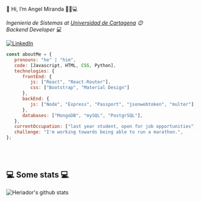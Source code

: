 👋 Hi, I’m Angel Miranda 👨‍💻💻


<p><em> Ingenieria de Sistemas at  <a href="http://unicartagena.edu.co/" target="_blank">Universidad de Cartagena</a> 😊</br>
   Backend Developer 💻
</em></p>

<a href="https://www.linkedin.com/in/angel-andres-miranda-castillo/" target="_blank"><img src="https://img.shields.io/badge/LinkedIn-%230077B5.svg?&style=flat-square&logo=linkedin&logoColor=white" alt="LinkedIn"></a>

```javascript
const aboutMe = {
   pronouns: "he" | "him",
   code: [Javascript, HTML, CSS, Python],
   technologies: {
      frontEnd: {
         js: ["React", "React-Router"],
         css: ["Bootstrap", "Material Design"]
      },
      backEnd: {
         js: ["Node", "Express", "Passport", "jsonwebtoken", "multer"],
      },
      databases: ["MongoDB", "mySQL", "PostgrSQL"],
   },
   currentOccupation: ["last year student, open for job opportunities"],
   challenge: "I'm working towards being able to run a marathon.",
};
```
</br></br>
<h2>💻 Some stats 💻</h2>

![Heriador's github stats](https://github-readme-stats.vercel.app/api?username=Heriador&show_icons=true&title_color=fff&icon_color=79ff97&text_color=9f9f9f&bg_color=151515)


<!---
Heriador/Heriador is a ✨ special ✨ repository because its `README.md` (this file) appears on your GitHub profile.
You can click the Preview link to take a look at your changes.
--->
